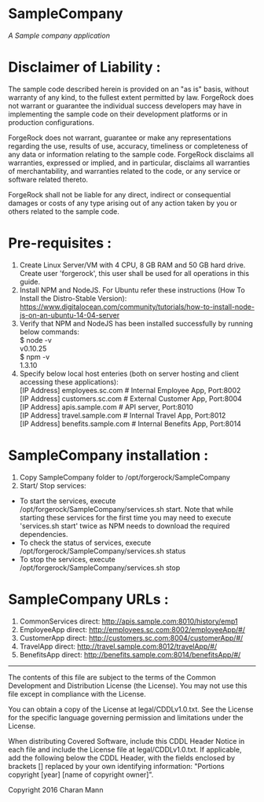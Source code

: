 # SampleCompany

*A Sample company application*

Disclaimer of Liability :
=========================
The sample code described herein is provided on an "as is" basis, without warranty of any kind, to the fullest extent permitted by law. ForgeRock does not warrant or guarantee the individual success developers may have in implementing the sample code on their development platforms or in production configurations.

ForgeRock does not warrant, guarantee or make any representations regarding the use, results of use, accuracy, timeliness or completeness of any data or information relating to the sample code. ForgeRock disclaims all warranties, expressed or implied, and in particular, disclaims all warranties of merchantability, and warranties related to the code, or any service or software related thereto.

ForgeRock shall not be liable for any direct, indirect or consequential damages or costs of any type arising out of any action taken by you or others related to the sample code.

Pre-requisites :
================
1. Create Linux Server/VM with 4 CPU, 8 GB RAM and 50 GB hard drive. Create user 'forgerock', this user shall be used for all operations in this guide.
2. Install NPM and NodeJS. For Ubuntu refer these instructions (How To Install the Distro-Stable Version): https://www.digitalocean.com/community/tutorials/how-to-install-node-js-on-an-ubuntu-14-04-server
3. Verify that NPM and NodeJS has been installed successfully by running below commands: <br />
$ node -v <br />
v0.10.25 <br />
$ npm -v <br />
1.3.10
4. Specify below local host enteries (both on server hosting and client accessing these applications): <br />
[IP Address]  employees.sc.com # Internal Employee App, Port:8002 <br />
[IP Address]  customers.sc.com  # External Customer App, Port:8004 <br />
[IP Address]  apis.sample.com # API server, Port:8010 <br />
[IP Address]  travel.sample.com  # Internal Travel App, Port:8012 <br />
[IP Address]  benefits.sample.com # Internal Benefits App, Port:8014 <br />

SampleCompany installation :
===========================
1. Copy SampleCompany folder to /opt/forgerock/SampleCompany
2. Start/ Stop services:
  * To start the services, execute /opt/forgerock/SampleCompany/services.sh start. Note that while starting these services for the first time you may need to execute 'services.sh start' twice as NPM needs to download the required dependencies.
  * To check the status of services, execute /opt/forgerock/SampleCompany/services.sh status
  * To stop the services, execute /opt/forgerock/SampleCompany/services.sh stop

SampleCompany URLs :
===========================
1. CommonServices direct: http://apis.sample.com:8010/history/emp1
2. EmployeeApp direct: http://employees.sc.com:8002/employeeApp/#/
3. CustomerApp direct: http://customers.sc.com:8004/customerApp/#/
4. TravelApp direct: http://travel.sample.com:8012/travelApp/#/
5. BenefitsApp direct: http://benefits.sample.com:8014/benefitsApp/#/

* * *

The contents of this file are subject to the terms of the Common Development and
Distribution License (the License). You may not use this file except in compliance with the
License.

You can obtain a copy of the License at legal/CDDLv1.0.txt. See the License for the
specific language governing permission and limitations under the License.

When distributing Covered Software, include this CDDL Header Notice in each file and include
the License file at legal/CDDLv1.0.txt. If applicable, add the following below the CDDL
Header, with the fields enclosed by brackets [] replaced by your own identifying
information: "Portions copyright [year] [name of copyright owner]".

Copyright 2016 Charan Mann
